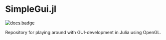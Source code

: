 # SimpleGui.jl

[![docs badge](https://img.shields.io/badge/docs-latest-blue.svg)](https://erikbuer.github.io/SimpleGui.jl/stable/)

Repository for playing around with GUI-development in Julia using OpenGL.
